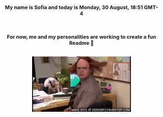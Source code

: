 


<div align="center">
<h3 >My name is Sofia and today is Monday, 30 August, 18:51 GMT-4</h3><br>
<h3 >For now, me and my personalities are working to create a fun Readme 👋
</h3><br>
<img src='img/dwight.gif' alt='working...'/>
</div>
